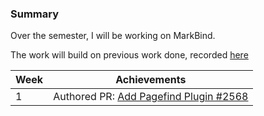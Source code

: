 ### Summary

Over the semester, I will be working on MarkBind.

The work will build on previous work done, recorded [here](https://docs.google.com/document/d/1PjA6jfa7G_ZNjc8zSWi1hVSMmhbrGUY95k0ytyDCo-Y/edit?usp=sharing)


| Week | Achievements |
| ---- | ------------ |
| 1 | Authored PR: [Add Pagefind Plugin #2568](https://github.com/MarkBind/markbind/pull/2568) |
